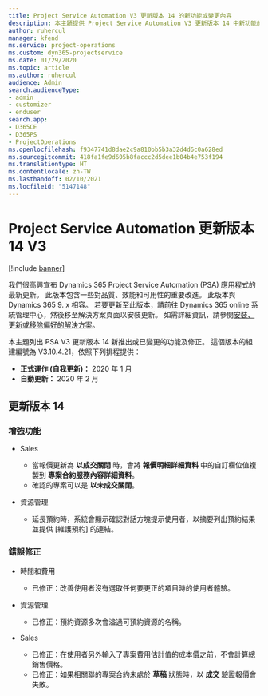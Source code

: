 ```yaml
---
title: Project Service Automation V3 更新版本 14 的新功能或變更內容
description: 本主題提供 Project Service Automation V3 更新版本 14 中新功能的相關資訊。
author: ruhercul
manager: kfend
ms.service: project-operations
ms.custom: dyn365-projectservice
ms.date: 01/29/2020
ms.topic: article
ms.author: ruhercul
audience: Admin
search.audienceType:
- admin
- customizer
- enduser
search.app:
- D365CE
- D365PS
- ProjectOperations
ms.openlocfilehash: f9347741d8dae2c9a810bb5b3a32d4d6c0a628ed
ms.sourcegitcommit: 418fa1fe9d605b8faccc2d5dee1b04b4e753f194
ms.translationtype: HT
ms.contentlocale: zh-TW
ms.lasthandoff: 02/10/2021
ms.locfileid: "5147148"
---
```

# <a name="project-service-automation-update-release-14-v3"></a>Project Service Automation 更新版本 14 V3

[!include [banner](../includes/psa-now-project-operations.md)]

我們很高興宣布 Dynamics 365 Project Service Automation (PSA) 應用程式的最新更新。 此版本包含一些對品質、效能和可用性的重要改進。 此版本與 Dynamics 365 9. x 相容。 若要更新至此版本，請前往 Dynamics 365 online 系統管理中心，然後移至解決方案頁面以安裝更新。 如需詳細資訊，請參閱[安裝、更新或移除偏好的解決方案](https://docs.microsoft.com/power-platform/admin/install-remove-preferred-solution)。

本主題列出 PSA V3 更新版本 14 新推出或已變更的功能及修正。 這個版本的組建編號為 V3.10.4.21，依照下列排程提供：

- **正式運作 (自我更新)：** 2020 年 1 月
- **自動更新：** 2020 年 2 月

## <a name="update-release-14"></a>更新版本 14

### <a name="enhancements"></a>增強功能

- Sales

     - 當報價更新為 **以成交關閉** 時，會將 **報價明細詳細資料** 中的自訂欄位值複製到 **專案合約服務內容詳細資料**。
     - 確認的專案可以是 **以未成交關閉**。

- 資源管理

     - 延長預約時，系統會顯示確認對話方塊提示使用者，以摘要列出預約結果並提供 [維護預約] 的連結。


### <a name="bug-fixes"></a>錯誤修正

- 時間和費用

     - 已修正：改善使用者沒有選取任何要更正的項目時的使用者體驗。

- 資源管理

     - 已修正：預約資源多次會溢過可預約資源的名稱。

- Sales

     - 已修正：在使用者另外輸入了專案費用估計值的成本價之前，不會計算總銷售價格。
     - 已修正：如果相關聯的專案合約未處於 **草稿** 狀態時，以 **成交** 驗證報價會失敗。


